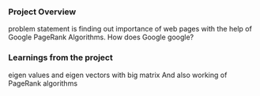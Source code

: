 ### Project Overview

 problem statement is finding out importance of web pages with the help of Google PageRank Algorithms.
How does Google google?


### Learnings from the project

 eigen values and eigen vectors with big matrix
And also working of PageRank algorithms


